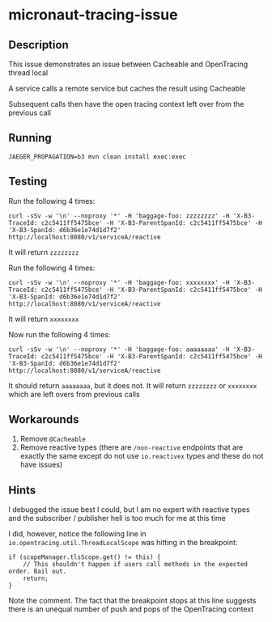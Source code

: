 # micronaut-tracing-issue

## Description

This issue demonstrates an issue between Cacheable and OpenTracing thread local

A service calls a remote service but caches the result using Cacheable

Subsequent calls then have the open tracing context left over from the previous call

## Running

`JAEGER_PROPAGATION=b3 mvn clean install exec:exec`

## Testing

Run the following 4 times:

```
curl -sSv -w '\n' --noproxy '*' -H 'baggage-foo: zzzzzzzz' -H 'X-B3-TraceId: c2c5411ff5475bce' -H 'X-B3-ParentSpanId: c2c5411ff5475bce' -H 'X-B3-SpanId: d6b36e1e74d1d7f2' http://localhost:8080/v1/serviceA/reactive
```

It will return `zzzzzzzz`

Run the following 4 times:

```
curl -sSv -w '\n' --noproxy '*' -H 'baggage-foo: xxxxxxxx' -H 'X-B3-TraceId: c2c5411ff5475bce' -H 'X-B3-ParentSpanId: c2c5411ff5475bce' -H 'X-B3-SpanId: d6b36e1e74d1d7f2' http://localhost:8080/v1/serviceA/reactive
```

It will return `xxxxxxxx`

Now run the following 4 times:

```
curl -sSv -w '\n' --noproxy '*' -H 'baggage-foo: aaaaaaaa' -H 'X-B3-TraceId: c2c5411ff5475bce' -H 'X-B3-ParentSpanId: c2c5411ff5475bce' -H 'X-B3-SpanId: d6b36e1e74d1d7f2' http://localhost:8080/v1/serviceA/reactive
```

It should return `aaaaaaaa`, but it does not.  It will return `zzzzzzzz` or `xxxxxxxx` which are left overs from previous calls

## Workarounds

1. Remove `@Cacheable`
2. Remove reactive types (there are `/non-reactive` endpoints that are exactly the same except do not use `io.reactivex` types and these do not have issues)

## Hints

I debugged the issue best I could, but I am no expert with reactive types and the subscriber / publisher hell is too much for me at this time

I did, however, notice the following line in `io.opentracing.util.ThreadLocalScope` was hitting in the breakpoint:

```
if (scopeManager.tlsScope.get() != this) {
    // This shouldn't happen if users call methods in the expected order. Bail out.
    return;
}
```

Note the comment.  The fact that the breakpoint stops at this line suggests there is an unequal number of push and pops of the OpenTracing context